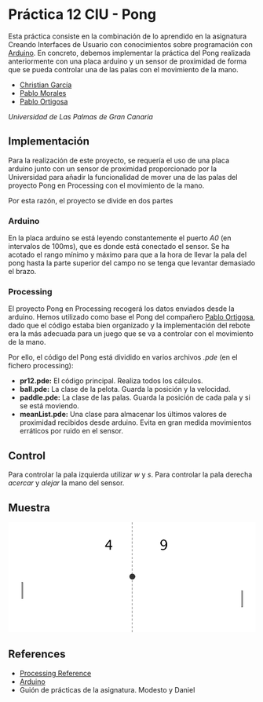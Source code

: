 # Práctica 12 CIU - Pong

Esta práctica consiste en la combinación de lo aprendido en la asignatura Creando Interfaces de Usuario con conocimientos sobre programación con [Arduino](https://www.arduino.cc/). En concreto, debemos implementar la práctica del Pong realizada anteriormente con una placa arduino y un sensor de proximidad de forma que se pueda controlar una de las palas con el movimiento de la mano.

- [Christian García](https://github.com/Chgv99)
- [Pablo Morales](https://github.com/pablomoralesgomez)
- [Pablo Ortigosa](https://github.com/PabloOQ)

*Universidad de Las Palmas de Gran Canaria*

## Implementación

Para la realización de este proyecto, se requería el uso de una placa arduino junto con un sensor de proximidad proporcionado por la Universidad para añadir la funcionalidad de mover una de las palas del proyecto Pong en Processing con el movimiento de la mano.

Por esta razón, el proyecto se divide en dos partes

### Arduino

En la placa arduino se está leyendo constantemente el puerto *A0* (en intervalos de 100ms), que es donde está conectado el sensor. Se ha acotado el rango mínimo y máximo para que a la hora de llevar la pala del pong hasta la parte superior del campo no se tenga que levantar demasiado el brazo.

### Processing

El proyecto Pong en Processing recogerá los datos enviados desde la arduino. Hemos utilizado como base el Pong del compañero [Pablo Ortigosa](https://github.com/PabloOQ), dado que el código estaba bien organizado y la implementación del rebote era la más adecuada para un juego que se va a controlar con el movimiento de la mano.

Por ello, el código del Pong está dividido en varios archivos *.pde* (en el fichero processing):
- **pr12.pde:** El código principal. Realiza todos los cálculos.
- **ball.pde:** La clase de la pelota. Guarda la posición y la velocidad.
- **paddle.pde:** La clase de las palas. Guarda la posición de cada pala y si se está moviendo.
- **meanList.pde:** Una clase para almacenar los últimos valores de proximidad recibidos desde arduino. Evita en gran medida movimientos erráticos por ruido en el sensor.

## Control

Para controlar la pala izquierda utilizar *w* y *s*.
Para controlar la pala derecha *acercar* y *alejar* la mano del sensor.

## Muestra

![Gif showing how it works](https://github.com/PabloOQ/pr12-CIU/blob/main/processing/pr12/winner.gif)

## References

- [Processing Reference](https://processing.org/reference/)
- [Arduino](https://www.arduino.cc/reference/en/)
- Guión de prácticas de la asignatura. Modesto y Daniel
